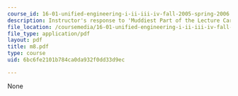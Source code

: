 ```yaml
---
course_id: 16-01-unified-engineering-i-ii-iii-iv-fall-2005-spring-2006
description: Instructor's response to 'Muddiest Part of the Lecture Cards'.
file_location: /coursemedia/16-01-unified-engineering-i-ii-iii-iv-fall-2005-spring-2006/6bc6fe2101b784ca0da932f0dd33d9ec_m8.pdf
file_type: application/pdf
layout: pdf
title: m8.pdf
type: course
uid: 6bc6fe2101b784ca0da932f0dd33d9ec

---
```

None